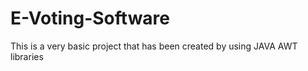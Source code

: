 # E-Voting-Software
This  is a very basic project that has been created by using JAVA AWT libraries
